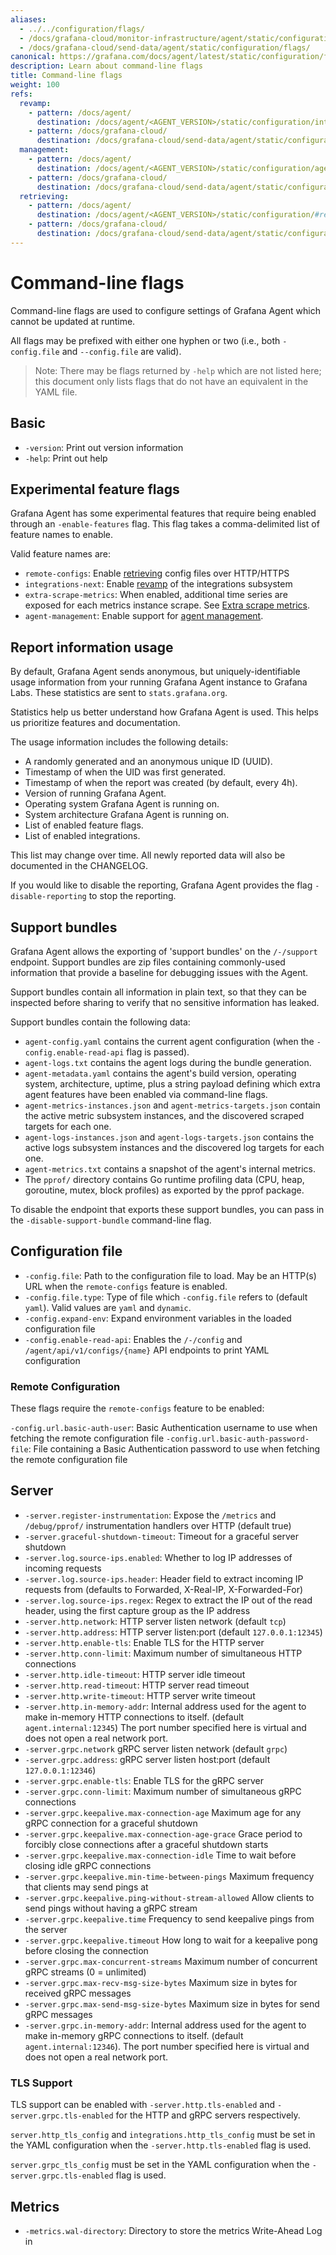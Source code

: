 ```yaml
---
aliases:
  - ../../configuration/flags/
  - /docs/grafana-cloud/monitor-infrastructure/agent/static/configuration/flags/
  - /docs/grafana-cloud/send-data/agent/static/configuration/flags/
canonical: https://grafana.com/docs/agent/latest/static/configuration/flags/
description: Learn about command-line flags
title: Command-line flags
weight: 100
refs:
  revamp:
    - pattern: /docs/agent/
      destination: /docs/agent/<AGENT_VERSION>/static/configuration/integrations/integrations-next/
    - pattern: /docs/grafana-cloud/
      destination: /docs/grafana-cloud/send-data/agent/static/configuration/integrations/integrations-next/
  management:
    - pattern: /docs/agent/
      destination: /docs/agent/<AGENT_VERSION>/static/configuration/agent-management/
    - pattern: /docs/grafana-cloud/
      destination: /docs/grafana-cloud/send-data/agent/static/configuration/agent-management/
  retrieving:
    - pattern: /docs/agent/
      destination: /docs/agent/<AGENT_VERSION>/static/configuration/#remote-configuration-experimental
    - pattern: /docs/grafana-cloud/
      destination: /docs/grafana-cloud/send-data/agent/static/configuration/#remote-configuration-experimental
---
```


# Command-line flags

Command-line flags are used to configure settings of Grafana Agent which cannot
be updated at runtime.

All flags may be prefixed with either one hyphen or two (i.e., both
`-config.file` and `--config.file` are valid).

> Note: There may be flags returned by `-help` which are not listed here; this
> document only lists flags that do not have an equivalent in the YAML file.

## Basic

- `-version`: Print out version information
- `-help`: Print out help

## Experimental feature flags

Grafana Agent has some experimental features that require being enabled through
an `-enable-features` flag. This flag takes a comma-delimited list of feature
names to enable.

Valid feature names are:

- `remote-configs`: Enable [retrieving](ref:retrieving) config files over HTTP/HTTPS
- `integrations-next`: Enable [revamp](ref:revamp) of the integrations subsystem
- `extra-scrape-metrics`: When enabled, additional time series are exposed for each metrics instance scrape. See [Extra scrape metrics](https://prometheus.io/docs/prometheus/2.45/feature_flags/#extra-scrape-metrics).
- `agent-management`: Enable support for [agent management](ref:management).

## Report information usage

By default, Grafana Agent sends anonymous, but uniquely-identifiable usage information
from your running Grafana Agent instance to Grafana Labs.
These statistics are sent to `stats.grafana.org`.

Statistics help us better understand how Grafana Agent is used.
This helps us prioritize features and documentation.

The usage information includes the following details:

- A randomly generated and an anonymous unique ID (UUID).
- Timestamp of when the UID was first generated.
- Timestamp of when the report was created (by default, every 4h).
- Version of running Grafana Agent.
- Operating system Grafana Agent is running on.
- System architecture Grafana Agent is running on.
- List of enabled feature flags.
- List of enabled integrations.

This list may change over time. All newly reported data will also be documented in the CHANGELOG.

If you would like to disable the reporting, Grafana Agent provides the flag `-disable-reporting`
to stop the reporting.

## Support bundles

Grafana Agent allows the exporting of 'support bundles' on the `/-/support`
endpoint. Support bundles are zip files containing commonly-used information
that provide a baseline for debugging issues with the Agent.

Support bundles contain all information in plain text, so that they can be
inspected before sharing to verify that no sensitive information has leaked.

Support bundles contain the following data:

- `agent-config.yaml` contains the current agent configuration (when the `-config.enable-read-api` flag is passed).
- `agent-logs.txt` contains the agent logs during the bundle generation.
- `agent-metadata.yaml` contains the agent's build version, operating system, architecture, uptime, plus a string payload defining which extra agent features have been enabled via command-line flags.
- `agent-metrics-instances.json` and `agent-metrics-targets.json` contain the active metric subsystem instances, and the discovered scraped targets for each one.
- `agent-logs-instances.json` and `agent-logs-targets.json` contains the active logs subsystem instances and the discovered log targets for each one.
- `agent-metrics.txt` contains a snapshot of the agent's internal metrics.
- The `pprof/` directory contains Go runtime profiling data (CPU, heap, goroutine, mutex, block profiles) as exported by the pprof package.

To disable the endpoint that exports these support bundles, you can pass in the
`-disable-support-bundle` command-line flag.

## Configuration file

- `-config.file`: Path to the configuration file to load. May be an HTTP(s) URL when the `remote-configs` feature is enabled.
- `-config.file.type`: Type of file which `-config.file` refers to (default `yaml`). Valid values are `yaml` and `dynamic`.
- `-config.expand-env`: Expand environment variables in the loaded configuration file
- `-config.enable-read-api`: Enables the `/-/config` and `/agent/api/v1/configs/{name}` API endpoints to print YAML configuration

### Remote Configuration

These flags require the `remote-configs` feature to be enabled:

`-config.url.basic-auth-user`: Basic Authentication username to use when fetching the remote configuration file
`-config.url.basic-auth-password-file`: File containing a Basic Authentication password to use when fetching the remote configuration file

## Server

- `-server.register-instrumentation`: Expose the `/metrics` and `/debug/pprof/` instrumentation handlers over HTTP (default true)
- `-server.graceful-shutdown-timeout`: Timeout for a graceful server shutdown
- `-server.log.source-ips.enabled`: Whether to log IP addresses of incoming requests
- `-server.log.source-ips.header`: Header field to extract incoming IP requests from (defaults to Forwarded, X-Real-IP, X-Forwarded-For)
- `-server.log.source-ips.regex`: Regex to extract the IP out of the read header, using the first capture group as the IP address
- `-server.http.network`: HTTP server listen network (default `tcp`)
- `-server.http.address`: HTTP server listen:port (default `127.0.0.1:12345`)
- `-server.http.enable-tls`: Enable TLS for the HTTP server
- `-server.http.conn-limit`: Maximum number of simultaneous HTTP connections
- `-server.http.idle-timeout`: HTTP server idle timeout
- `-server.http.read-timeout`: HTTP server read timeout
- `-server.http.write-timeout`: HTTP server write timeout
- `-server.http.in-memory-addr`: Internal address used for the agent to make
  in-memory HTTP connections to itself. (default `agent.internal:12345`) The
  port number specified here is virtual and does not open a real network port.
- `-server.grpc.network` gRPC server listen network (default `grpc`)
- `-server.grpc.address`: gRPC server listen host:port (default `127.0.0.1:12346`)
- `-server.grpc.enable-tls`: Enable TLS for the gRPC server
- `-server.grpc.conn-limit`: Maximum number of simultaneous gRPC connections
- `-server.grpc.keepalive.max-connection-age` Maximum age for any gRPC connection for a graceful shutdown
- `-server.grpc.keepalive.max-connection-age-grace` Grace period to forcibly close connections after a graceful shutdown starts
- `-server.grpc.keepalive.max-connection-idle` Time to wait before closing idle gRPC connections
- `-server.grpc.keepalive.min-time-between-pings` Maximum frequency that clients may send pings at
- `-server.grpc.keepalive.ping-without-stream-allowed` Allow clients to send pings without having a gRPC stream
- `-server.grpc.keepalive.time` Frequency to send keepalive pings from the server
- `-server.grpc.keepalive.timeout` How long to wait for a keepalive pong before closing the connection
- `-server.grpc.max-concurrent-streams` Maximum number of concurrent gRPC streams (0 = unlimited)
- `-server.grpc.max-recv-msg-size-bytes` Maximum size in bytes for received gRPC messages
- `-server.grpc.max-send-msg-size-bytes` Maximum size in bytes for send gRPC messages
- `-server.grpc.in-memory-addr`: Internal address used for the agent to make
  in-memory gRPC connections to itself. (default `agent.internal:12346`). The
  port number specified here is virtual and does not open a real network port.

### TLS Support

TLS support can be enabled with `-server.http.tls-enabled` and
`-server.grpc.tls-enabled` for the HTTP and gRPC servers respectively.

`server.http_tls_config` and `integrations.http_tls_config` must be set in the
YAML configuration when the `-server.http.tls-enabled` flag is used.

`server.grpc_tls_config` must be set in the YAML configuration when the
`-server.grpc.tls-enabled` flag is used.

## Metrics

- `-metrics.wal-directory`: Directory to store the metrics Write-Ahead Log in
